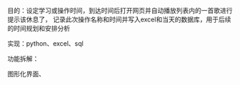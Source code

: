 <!--
 * @Description: 
 * @Version: 2.0
 * @Autor: lxp
 * @Date: 2021-12-02 13:34:26
 * @LastEditors: lxp
 * @LastEditTime: 2021-12-02 13:36:31
-->
目的：设定学习或操作时间，到达时间后打开网页并自动播放列表内的一首歌进行提示该休息了，
记录此次操作名称和时间并写入excel和当天的数据库，用于后续的时间规划和安排分析

实现：python、excel、sql

功能拆解：


图形化界面、